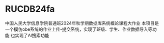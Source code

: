 # RUCDB24fa
中国人民大学信息学院普通班2024年秋学期数据库系统概论课程大作业
本项目是一个模仿obe系统的作业上传-提交系统，实现了班级、学生、作业数据导入等功能
也实现了AI搜索功能
